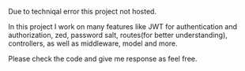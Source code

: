 Due to techniqal error this project not hosted.

In this project I work on many features like JWT for authentication and authorization, zed, password salt, routes(for better understanding), controllers, as well as middleware, model and more.

Please check the code and give me response as feel free.
